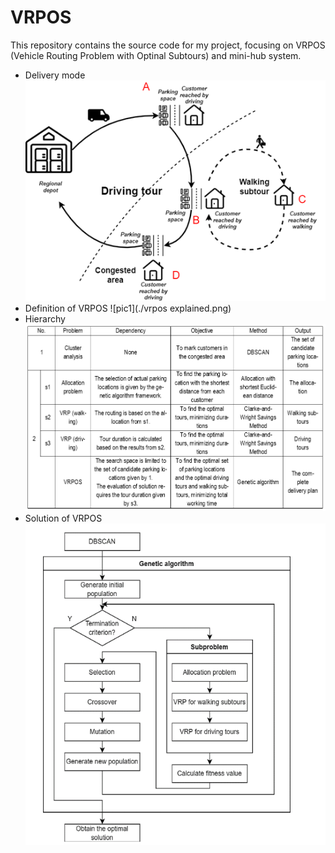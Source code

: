 # VRPOS
This repository contains the source code for my project, focusing on VRPOS (Vehicle Routing Problem with Optinal Subtours) and mini-hub system.
 * Delivery mode
![pic1](./delivery.png)
 * Definition of VRPOS
![pic1](./vrpos explained.png)
 * Hierarchy
![pic1](./subproblems.png)
 * Solution of VRPOS
![pic1](./solving.png)
